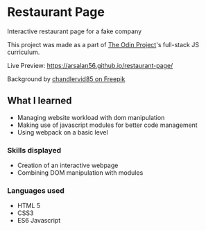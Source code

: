 # Restaurant Page

Interactive restaurant page for a fake company

This project was made as a part of [The Odin Project](https://www.theodinproject.com/)'s full-stack JS curriculum.

Live Preview: https://arsalan56.github.io/restaurant-page/

Background by [chandlervid85 on Freepik](https://www.freepik.com/free-ai-image/barbecue-skewers-meat-kebabs-with-vegetables-flaming-grill-ai-generative_43226962.htm)

## What I learned

-   Managing website workload with dom manipulation
-   Making use of javascript modules for better code management
-   Using webpack on a basic level

### Skills displayed

-   Creation of an interactive webpage
-   Combining DOM manipulation with modules

### Languages used

-   HTML 5
-   CSS3
-   ES6 Javascript
